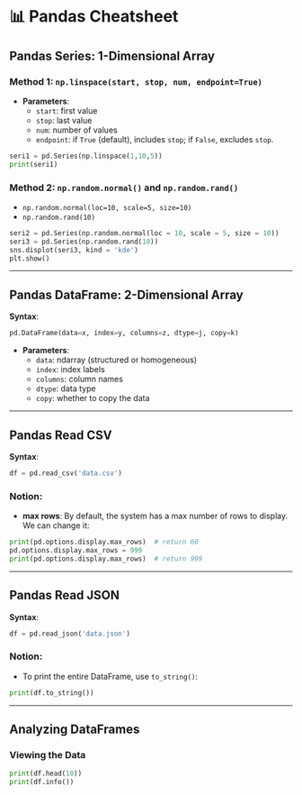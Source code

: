 # 📊 Pandas Cheatsheet

## Pandas Series: 1-Dimensional Array

### Method 1: `np.linspace(start, stop, num, endpoint=True)`
- **Parameters**:  
  - `start`: first value  
  - `stop`: last value  
  - `num`: number of values  
  - `endpoint`: if `True` (default), includes `stop`; if `False`, excludes `stop`.

```python
seri1 = pd.Series(np.linspace(1,10,5))
print(seri1)
```

### Method 2: `np.random.normal()` and `np.random.rand()`
- `np.random.normal(loc=10, scale=5, size=10)`  
- `np.random.rand(10)`  

```python
seri2 = pd.Series(np.random.normal(loc = 10, scale = 5, size = 10))
seri3 = pd.Series(np.random.rand(10))
sns.displot(seri3, kind = 'kde')
plt.show()
```

---

## Pandas DataFrame: 2-Dimensional Array

**Syntax**:  
```python
pd.DataFrame(data=x, index=y, columns=z, dtype=j, copy=k)
```

- **Parameters**:  
  - `data`: ndarray (structured or homogeneous)
  - `index`: index labels  
  - `columns`: column names  
  - `dtype`: data type  
  - `copy`: whether to copy the data

---

## Pandas Read CSV

**Syntax**:  
```python
df = pd.read_csv('data.csv')
```

### Notion:
- **max rows**: By default, the system has a max number of rows to display. We can change it:
```python
print(pd.options.display.max_rows)  # return 60
pd.options.display.max_rows = 999
print(pd.options.display.max_rows)  # return 999
```

---

## Pandas Read JSON

**Syntax**:  
```python
df = pd.read_json('data.json')
```

### Notion:
- To print the entire DataFrame, use `to_string()`:
```python
print(df.to_string())
```

---

## Analyzing DataFrames

### Viewing the Data
```python
print(df.head(10))
print(df.info())
```
